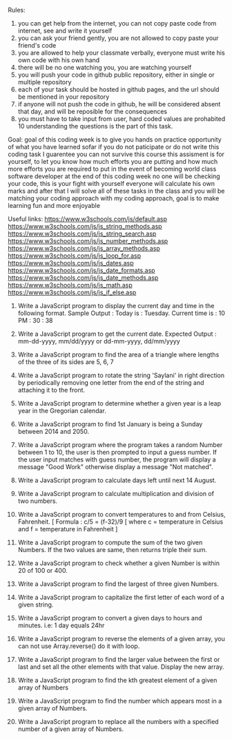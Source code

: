 Rules:

1. you can get help from the internet, you can not copy paste code from internet, see and write it yourself
2. you can ask your friend gently, you are not allowed to copy paste your friend's code
3. you are allowed to help your classmate verbally, everyone must write his own code with his own hand
4. there will be no one watching you, you are watching yourself
5. you will push your code in github public repository, either in single or multiple repository
6. each of your task should be hosted in github pages, and the url should be mentioned in your repository
7. if anyone will not push the code in github, he will be considered absent that day, and will be reposible for the consequences
8. you must have to take input from user, hard coded values are prohabited
   10 understanding the questions is the part of this task.

Goal:
goal of this coding week is to give you hands on practice opportunity of what you have learned sofar
if you do not paticipate or do not write this coding task I guarentee you can not survive this course
this assisment is for yourself, to let you know how much efforts you are putting and how much more
efforts you are required to put in the event of becoming world class software developer
at the end of this coding week no one will be checking your code, this is your fight with yourself
everyone will calculate his own marks and after that I will solve all of these tasks in the class
and you will be matching your coding approach with my coding approach,
goal is to make learning fun and more enjoyable

Useful links:
https://www.w3schools.com/js/default.asp
https://www.w3schools.com/js/js_string_methods.asp
https://www.w3schools.com/js/js_string_search.asp
https://www.w3schools.com/js/js_number_methods.asp
https://www.w3schools.com/js/js_array_methods.asp
https://www.w3schools.com/js/js_loop_for.asp
https://www.w3schools.com/js/js_dates.asp
https://www.w3schools.com/js/js_date_formats.asp
https://www.w3schools.com/js/js_date_methods.asp
https://www.w3schools.com/js/js_math.asp
https://www.w3schools.com/js/js_if_else.asp

1. Write a JavaScript program to display the current day and time in the following format.
   Sample Output : Today is : Tuesday.
   Current time is : 10 PM : 30 : 38

2. Write a JavaScript program to get the current date.
   Expected Output :
   mm-dd-yyyy, mm/dd/yyyy or dd-mm-yyyy, dd/mm/yyyy

3. Write a JavaScript program to find the area of a triangle where lengths of the
   three of its sides are 5, 6, 7

4. Write a JavaScript program to rotate the string 'Saylani' in
   right direction by periodically removing one letter from the end of the string and attaching it to the front.

5. Write a JavaScript program to determine whether a given year is a leap year in the Gregorian calendar.

6. Write a JavaScript program to find 1st January is being a Sunday between 2014 and 2050.

7. Write a JavaScript program where the program takes a random Number between 1 to 10,
   the user is then prompted to input a guess number. If the user input matches with guess number,
   the program will display a message "Good Work" otherwise display a message "Not matched".

8. Write a JavaScript program to calculate days left until next 14 August.

9. Write a JavaScript program to calculate multiplication and division of two numbers.

10. Write a JavaScript program to convert temperatures to and from Celsius, Fahrenheit.
    [ Formula : c/5 = (f-32)/9 [ where c = temperature in Celsius and f = temperature in Fahrenheit ]

11. Write a JavaScript program to compute the sum of the two given Numbers.
    If the two values are same, then returns triple their sum.

12. Write a JavaScript program to check whether a given Number is within 20 of 100 or 400.

13. Write a JavaScript program to find the largest of three given Numbers.

14. Write a JavaScript program to capitalize the first letter of each word of a given string.

15. Write a JavaScript program to convert a given days to hours and minutes.
    i.e: 1 day equals 24hr

16. Write a JavaScript program to reverse the elements of a given array, you can not use Array.reverse() do it with loop.

17. Write a JavaScript program to find the larger value between the first or last
    and set all the other elements with that value. Display the new array.

18. Write a JavaScript program to find the kth greatest element of a given array of Numbers

19. Write a JavaScript program to find the number which appears most in a given array of Numbers.

20. Write a JavaScript program to replace all the numbers with a specified number of a given array of Numbers.

